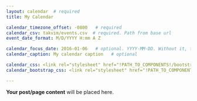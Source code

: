 ```yaml
---
layout: calendar  # required
title: My Calendar

calendar_timezone_offset: -0800   # required
calendar_csv: takvim/events.csv  # required. Path from base url
event_date_format: M/D/YYYY H:mm A Z

calendar_focus_date: 2016-01-06   # optional. YYYY-MM-DD. Without it, the default is today
calendar_caption: My calendar caption   # optional

calendar_css: <link rel="stylesheet" href="!PATH_TO_COMPONENTS!/bootstrap-calendar/css/calendar.css">
calendar_bootstrap_css: <link rel="stylesheet" href="!PATH_TO_COMPONENTS!/bootstrap/css/bootstrap.css">

---
```


**Your post/page content** will be placed here.
